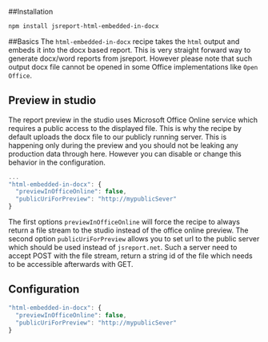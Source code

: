 
##Installation
```bash
npm install jsreport-html-embedded-in-docx
```

##Basics
The `html-embedded-in-docx` recipe takes the `html` output and embeds it into the docx based report. This is very straight forward way to generate docx/word reports from jsreport. However please note that such output docx file cannot be opened in some Office implementations like `Open Office`. 

## Preview in studio
The report preview in the studio uses Microsoft Office Online service which requires a public access to the displayed file. This is why the recipe by default uploads the docx file to our publicly running server. This is happening only during the preview and you should not be leaking any production data through here. However you can disable or change this behavior in the configuration.

```js
...
"html-embedded-in-docx": {
  "previewInOfficeOnline": false,
  "publicUriForPreview": "http://mypublicSever"
}
```

The first options `previewInOfficeOnline` will force the recipe to always return a file stream to the studio instead of the office online preview.  The second option `publicUriForPreview` allows you to set url to the public server which should be used instead of `jsreport.net`. Such a server need to accept POST with the file stream, return a string id of the file which needs to be accessible afterwards with GET.

## Configuration

```js
"html-embedded-in-docx": {
  "previewInOfficeOnline": false,
  "publicUriForPreview": "http://mypublicSever"
}
```
